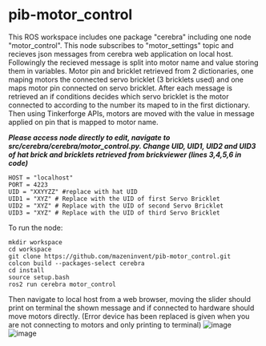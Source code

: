 # pib-motor_control
This ROS workspace includes one package "cerebra" including one node "motor_control". This node subscribes to "motor_settings" topic and recieves json messages from cerebra web application on local host.
Followingly the recieved message is split into motor name and value storing them in variables. Motor pin and bricklet retrieved from 2 dictionaries, one maping motors the connected servo bricklet (3 bricklets used) and one maps motor pin connected on servo bricklet.
After each message is retrieved an if conditions decides which servo bricklet is the motor connected to according to the number its maped to in the first dictionary. Then using Tinkerforge APIs, motors are moved with the value in message applied on pin that is mapped to motor name.

***Please access node directly to edit, navigate to src/cerebra/cerebra/motor_control.py. Change UID, UID1, UID2 and UID3 of hat brick and bricklets retrieved from brickviewer (lines 3,4,5,6 in code)***
```
HOST = "localhost"
PORT = 4223
UID = "XXYYZZ" #replace with hat UID
UID1 = "XYZ" # Replace with the UID of first Servo Bricklet
UID2 = "XYZ" # Replace with the UID of second Servo Bricklet
UID3 = "XYZ" # Replace with the UID of third Servo Bricklet
```

To run the node:
```
mkdir workspace
cd workspace
git clone https://github.com/mazeninvent/pib-motor_control.git
colcon build --packages-select cerebra
cd install
source setup.bash
ros2 run cerebra motor_control
```
Then navigate to local host from a web browser, moving the slider should print on terminal the shown message and if connected to hardware should move motors directly. (Error device has been replaced is given when you are not connecting to motors and only printing to terminal)
![image](https://github.com/mazeninvent/pib-motor_control/assets/86280313/fbc70325-4b33-4342-b6bb-f1262ded6749)
![image](https://github.com/mazeninvent/pib-motor_control/assets/86280313/48f68214-f91d-4250-8c99-cda858ae36b3)
